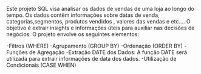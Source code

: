Este projeto SQL visa analisar os dados de vendas de uma loja ao longo do tempo. Os dados contêm informações sobre datas de venda, categorias,segmentos, produtos vendidos , valores das vendas e etc.... 
O objetivo é extrair insights e informações úteis para auxiliar nas decisões de negócios. O projeto envolve os seguintes elementos:

-Filtros (WHERE)
-Agrupamento (GROUP BY)
-Ordenação (ORDER BY)
-Funções de Agregação
-Extração DATE dos Dados: A função DATE será utilizada para extrair informações de data dos dados.
-Utilização de Condicionais (CASE WHEN)
